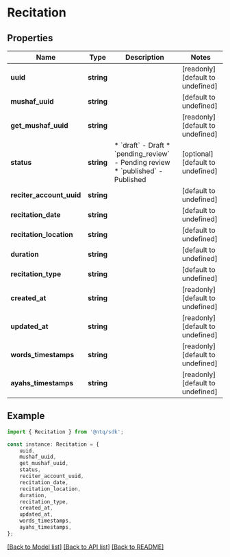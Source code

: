 # Recitation


## Properties

Name | Type | Description | Notes
------------ | ------------- | ------------- | -------------
**uuid** | **string** |  | [readonly] [default to undefined]
**mushaf_uuid** | **string** |  | [default to undefined]
**get_mushaf_uuid** | **string** |  | [readonly] [default to undefined]
**status** | **string** | * &#x60;draft&#x60; - Draft * &#x60;pending_review&#x60; - Pending review * &#x60;published&#x60; - Published | [optional] [default to undefined]
**reciter_account_uuid** | **string** |  | [default to undefined]
**recitation_date** | **string** |  | [default to undefined]
**recitation_location** | **string** |  | [default to undefined]
**duration** | **string** |  | [default to undefined]
**recitation_type** | **string** |  | [default to undefined]
**created_at** | **string** |  | [readonly] [default to undefined]
**updated_at** | **string** |  | [readonly] [default to undefined]
**words_timestamps** | **string** |  | [readonly] [default to undefined]
**ayahs_timestamps** | **string** |  | [readonly] [default to undefined]

## Example

```typescript
import { Recitation } from '@ntq/sdk';

const instance: Recitation = {
    uuid,
    mushaf_uuid,
    get_mushaf_uuid,
    status,
    reciter_account_uuid,
    recitation_date,
    recitation_location,
    duration,
    recitation_type,
    created_at,
    updated_at,
    words_timestamps,
    ayahs_timestamps,
};
```

[[Back to Model list]](../README.md#documentation-for-models) [[Back to API list]](../README.md#documentation-for-api-endpoints) [[Back to README]](../README.md)
